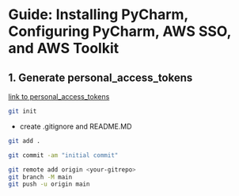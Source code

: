 # Guide: Installing PyCharm, Configuring PyCharm, AWS SSO, and AWS Toolkit
## 1. Generate personal_access_tokens
[link to personal_access_tokens](https://gitlab.auto.buk0.com/-/user_settings/personal_access_tokens)
```bash
git init
```
- create .gitignore and README.MD

```bash
git add .
```
```bash
git commit -am "initial commit"
```
```bash
git remote add origin <your-gitrepo>
git branch -M main
git push -u origin main
```
